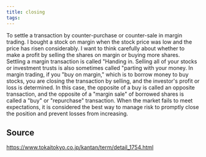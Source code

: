 ```yaml
---
title: closing
tags: 
---
```


To settle a transaction by counter-purchase or counter-sale in margin trading. I bought a stock on margin when the stock price was low and the price has risen considerably. I want to think carefully about whether to make a profit by selling the shares on margin or buying more shares. Settling a margin transaction is called "Handing in. Selling all of your stocks or investment trusts is also sometimes called "parting with your money. In margin trading, if you "buy on margin," which is to borrow money to buy stocks, you are closing the transaction by selling, and the investor's profit or loss is determined. In this case, the opposite of a buy is called an opposite transaction, and the opposite of a "margin sale" of borrowed shares is called a "buy" or "repurchase" transaction. When the market fails to meet expectations, it is considered the best way to manage risk to promptly close the position and prevent losses from increasing.

## Source
https://www.tokaitokyo.co.jp/kantan/term/detail_1754.html
